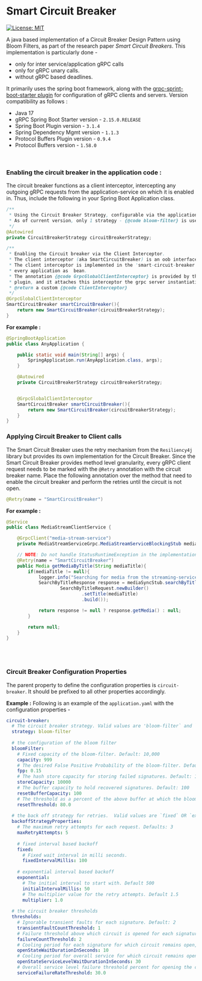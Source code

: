 # Smart Circuit Breaker

[![License: MIT](https://img.shields.io/badge/License-MIT-yellow.svg)](https://opensource.org/licenses/MIT)

A java based implementation of a Circuit Breaker Design Pattern using Bloom Filters, as part of the research paper _Smart Circuit Breakers_.
This implementation is particularly done -
- only for inter service/application gRPC calls
- only for gRPC unary calls.
- without gRPC based deadlines.

It primarily uses the spring boot framework, along with the [grpc-sprint-boot-starter plugin](https://github.com/yidongnan/grpc-spring-boot-starter) for configuration of gRPC clients and servers.
Version compatibility as follows : 

 - Java 17
 - gRPC Spring Boot Starter version - `2.15.0.RELEASE`
 - Spring Boot Plugin version  - `3.1.4`
 - Spring Dependency Mgmt version - `1.1.3`
 - Protocol Buffers Plugin version - `0.9.4`
 - Protocol Buffers version - `1.58.0`

<br> 

### Enabling the circuit breaker in the application code :

The circuit breaker functions as a client interceptor, intercepting any outgoing gRPC requests from the application-service on which it is enabled in. Thus, include the following in your Spring Boot Application class. 
```java
/**
 * Using the Circuit Breaker Strategy, configurable via the application properties. 
 * As of current version, only 1 strategy - {@code bloom-filter} is used.
 */
@Autowired
private CircuitBreakerStrategy circuitBreakerStrategy;

/**
 * Enabling the Circuit breaker via the Client Interceptor.
 * The client interceptor (aka SmartCircuitBreaker) is an oob interface, part of the grpc-java module.
 * The client interceptor is implemented in the 'smart-circuit-breaker' module and applied here in
 * every application as  bean.
 * The annotation {@code GrpcGlobalClientInterceptor} is provided by the 'net.devh-grpc-sprint-boot-starter'
 * plugin, and it attaches this interceptor the grpc server instantiation that is manages internally.
 * @return a custom {@code ClientInterceptor}
 */
@GrpcGlobalClientInterceptor
SmartCircuitBreaker smartCircuitBreaker(){
    return new SmartCircuitBreaker(circuitBreakerStrategy);
}
```

**For example :**
```java
@SpringBootApplication
public class AnyApplication {

    public static void main(String[] args) {
        SpringApplication.run(AnyApplication.class, args);
    }

    @Autowired
    private CircuitBreakerStrategy circuitBreakerStrategy;


    @GrpcGlobalClientInterceptor
    SmartCircuitBreaker smartCircuitBreaker(){
        return new SmartCircuitBreaker(circuitBreakerStrategy);
    }
}
```

### Applying Circuit Breaker to Client calls

The Smart Circuit Breaker uses the retry mechanism from the `Resiliency4j` library but provides its own implementation for the Circuit Breaker. 
Since the Smart Circuit Breaker provides method level granularity, every gRPC client request needs to be marked with the `@Retry` annotation with the circuit breaker name.
Place the following annotation over the method that need to enable the circuit breaker and perform the retries until the circuit is not open.
```java
@Retry(name = "SmartCircuitBreaker")
```

**For example :**
```java
@Service
public class MediaStreamClientService {

    @GrpcClient("media-stream-service")
    private MediaStreamServiceGrpc.MediaStreamServiceBlockingStub mediaSyncStub;

    // NOTE: Do not handle StatusRuntimeException in the implementation here.
    @Retry(name = "SmartCircuitBreaker")
    public Media getMediaByTitle(String mediaTitle){
        if(mediaTitle != null){
            logger.info("Searching for media from the streaming-service by title: {}", mediaTitle);
            SearchByTitleResponse response = mediaSyncStub.searchByTitle(
                    SearchByTitleRequest.newBuilder()
                            .setTitle(mediaTitle)
                            .build());

            return response != null ? response.getMedia() : null;
        }

        return null;
    }
}
```

<br>
<br>


### Circuit Breaker Configuration Properties

The parent property to define the configuration properties is `circuit-breaker`. It should be prefixed to all other properties accordingly.

**Example :** Following is an example of the `application.yaml` with the configuration properties -
```yaml
circuit-breaker:
  # The circuit breaker strategy. Valid values are 'bloom-filter` and `count-min-sketch`
  strategy: bloom-filter
  
  # the configuration of the bloom filter
  bloomFilter:
    # Fixed capacity of the bloom-filter. Default: 10,000
    capacity: 999
    # The desired False Positive Probability of the bloom-filter. Default: 0.05
    fpp: 0.15
    # The hash store capacity for storing failed signatures. Default: 10,000
    storeCapacity: 10000
    # The buffer capacity to hold recovered signatures. Default: 100
    resetBufferCapacity: 100
    # The threshold as a percent of the above buffer at which the bloom-filter is reset. Default: 80.0
    resetThreshold: 80.0
    
  # the back off strategy for retries.  Valid values are `fixed` OR `exponential`
  backoffStrategyProperties:
    # The maximum retry attempts for each request. Defaults: 3 
    maxRetryAttempts: 5
    
    # fixed interval based backoff
    fixed:
      # Fixed wait interval in milli seconds.  
      fixedIntervalMillis: 100        
      
    # exponential interval based backoff
    exponential:
      # The initial interval to start with. Default 500  
      initialIntervalMillis: 50
      # The multiplier value for the retry attempts. Default 1.5   
      multiplier: 1.0       
         
  # the circuit breaker thresholds         
  thresholds:
    # Ignorable transient faults for each signature. Default: 2     
    transientFaultCountThreshold: 1
    # Failure threshold above which circuit is opened for each signature. Default: 3
    failureCountThreshold: 2
    # Cooling period for each signature for which circuit remains open, before moving to half-open state. Default: 5 
    openStateWaitDurationInSeconds: 10
    # Cooling period for overall service for which circuit remains open, before moving to half-open state. Default: 15
    openStateServiceLevelWaitDurationInSeconds: 30
    # Overall service level failure threshold percent for opening the circuit. Default: 20.0    
    serviceFailureRateThreshold: 30.0                    
```